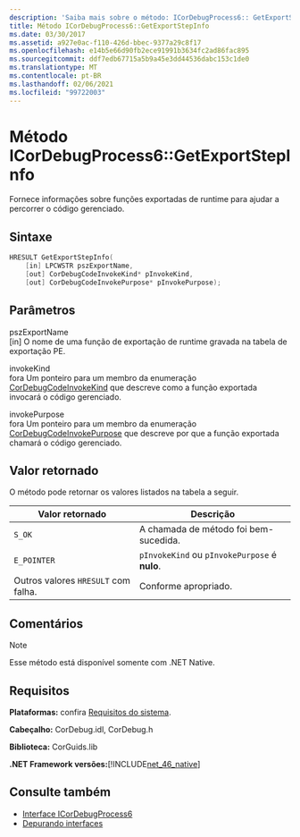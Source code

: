 ```yaml
---
description: 'Saiba mais sobre o método: ICorDebugProcess6:: GetExportStepInfo'
title: Método ICorDebugProcess6::GetExportStepInfo
ms.date: 03/30/2017
ms.assetid: a927e0ac-f110-426d-bbec-9377a29c8f17
ms.openlocfilehash: e14b5e66d90fb2ece91991b3634fc2ad86fac895
ms.sourcegitcommit: ddf7edb67715a5b9a45e3dd44536dabc153c1de0
ms.translationtype: MT
ms.contentlocale: pt-BR
ms.lasthandoff: 02/06/2021
ms.locfileid: "99722003"
---
```

# <a name="icordebugprocess6getexportstepinfo-method"></a>Método ICorDebugProcess6::GetExportStepInfo

Fornece informações sobre funções exportadas de runtime para ajudar a percorrer o código gerenciado.  
  
## <a name="syntax"></a>Sintaxe  
  
```cpp  
HRESULT GetExportStepInfo(  
    [in] LPCWSTR pszExportName,
    [out] CorDebugCodeInvokeKind* pInvokeKind,
    [out] CorDebugCodeInvokePurpose* pInvokePurpose);  
```  
  
## <a name="parameters"></a>Parâmetros  

 pszExportName  
 [in] O nome de uma função de exportação de runtime gravada na tabela de exportação PE.  
  
 invokeKind  
 fora Um ponteiro para um membro da enumeração [CorDebugCodeInvokeKind](cordebugcodeinvokekind-enumeration.md) que descreve como a função exportada invocará o código gerenciado.  
  
 invokePurpose  
 fora Um ponteiro para um membro da enumeração [CorDebugCodeInvokePurpose](cordebugcodeinvokepurpose-enumeration.md) que descreve por que a função exportada chamará o código gerenciado.  
  
## <a name="return-value"></a>Valor retornado  

 O método pode retornar os valores listados na tabela a seguir.  
  
|Valor retornado|Descrição|  
|------------------|-----------------|  
|`S_OK`|A chamada de método foi bem-sucedida.|  
|`E_POINTER`|`pInvokeKind` ou `pInvokePurpose` é **nulo**.|  
|Outros valores `HRESULT` com falha.|Conforme apropriado.|  
  
## <a name="remarks"></a>Comentários  
  
> [!NOTE]
> Esse método está disponível somente com .NET Native.  
  
## <a name="requirements"></a>Requisitos  

 **Plataformas:** confira [Requisitos do sistema](../../get-started/system-requirements.md).  
  
 **Cabeçalho:** CorDebug.idl, CorDebug.h  
  
 **Biblioteca:** CorGuids.lib  
  
 **.NET Framework versões:**[!INCLUDE[net_46_native](../../../../includes/net-46-native-md.md)]  
  
## <a name="see-also"></a>Consulte também

- [Interface ICorDebugProcess6](icordebugprocess6-interface.md)
- [Depurando interfaces](debugging-interfaces.md)
